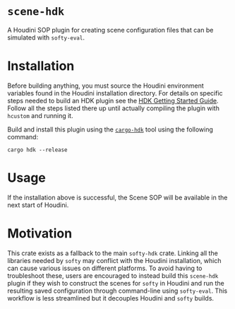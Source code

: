 # `scene-hdk`

A Houdini SOP plugin for creating scene configuration files that can be simulated with `softy-eval`.

# Installation

Before building anything, you must source the Houdini environment variables found in the Houdini installation directory.
For details on specific steps needed to build an HDK plugin see
the [HDK Getting Started Guide](https://www.sidefx.com/docs/hdk/_h_d_k__intro__getting_started.html). Follow all
the steps listed there up until actually compiling the plugin with `hcustom` and running it.

Build and install this plugin using the [`cargo-hdk`](https://crates.io/cargo-hdk) tool using the following command:
```
cargo hdk --release
```

# Usage

If the installation above is successful, the Scene SOP will be available in the next start of Houdini.

# Motivation

This crate exists as a fallback to the main `softy-hdk` crate. Linking all the libraries needed by `softy` may conflict with the Houdini installation, which can cause various issues on different platforms. To avoid having to troubleshoot these, users are encouraged to instead build this `scene-hdk` plugin if they wish to construct the scenes for `softy` in Houdini and run the resulting saved configuration through command-line using `softy-eval`. This workflow is less streamlined but it decouples Houdini and `softy` builds.